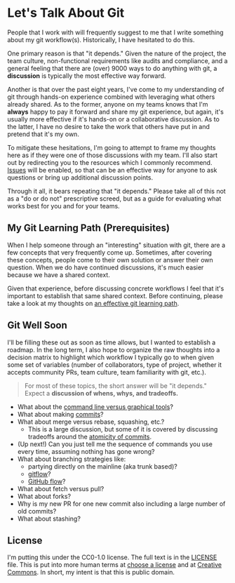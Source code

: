 # Let's Talk About Git

People that I work with will frequently suggest to me that I write something about my git workflow(s). Historically, I have hesitated to do this.

One primary reason is that "it depends." Given the nature of the project, the team culture, non-functional requirements like audits and compliance, and a general feeling that there are (over) 9000 ways to do anything with git, a **discussion** is typically the most effective way forward.

Another is that over the past eight years, I've come to my understanding of git through hands-on experience combined with leveraging what others already shared. As to the former, anyone on my teams knows that I'm **always** happy to pay it forward and share my git experience, but again, it's usually more effective if it's hands-on or a collaborative discussion. As to the latter, I have no desire to take the work that others have put in and pretend that it's my own.

To mitigate these hesitations, I'm going to attempt to frame my thoughts here as if they were one of those discussions with my team. I'll also start out by redirecting you to the resources which I commonly recommend. [Issues](https://github.com/druttka/how-i-git/issues) will be enabled, so that can be an effective way for anyone to ask questions or bring up additional discussion points.

Through it all, it bears repeating that "it depends." Please take all of this not as a "do or do not" prescriptive screed, but as a guide for evaluating what works best for you and for your teams.

## My Git Learning Path (Prerequisites)

When I help someone through an "interesting" situation with git, there are a few concepts that very frequently come up. Sometimes, after covering these concepts, people come to their own solution or answer their own question. When we do have continued discussions, it's much easier because we have a shared context.

Given that experience, before discussing concrete workflows I feel that it's important to establish that same shared context. Before continuing, please take a look at my thoughts on [an effective git learning path](./my-git-learning-path.md).

## Git Well Soon

I'll be filling these out as soon as time allows, but I wanted to establish a roadmap. In the long term, I also hope to organize the raw thoughts into a decision matrix to highlight which workflow I typically go to when given some set of variables (number of collaborators, type of project, whether it accepts community PRs, team culture, team familiarity with git, etc.).

> For most of these topics, the short answer will be "it depends." Expect a **discussion of whens, whys, and tradeoffs.**

- What about the [command line versus graphical tools](./cli-vs-graphical.md)?
- What about making [commits](./commits.md)?
- What about merge versus rebase, squashing, etc.?
    - This is a large discussion, but some of it is covered by discussing tradeoffs around the [atomicity of commits](./atomic-compromises.md).
- (Up next!) Can you just tell me the sequence of commands you use every time, assuming nothing has gone wrong?
- What about branching strategies like:
    - partying directly on the mainline (aka trunk based)?
    - [gitflow](https://nvie.com/posts/a-successful-git-branching-model/)?
    - [GitHub flow](https://guides.github.com/introduction/flow/)?
- What about fetch versus pull?
- What about forks?
- Why is my new PR for one new commit also including a large number of old commits?
- What about stashing?

## License

I'm putting this under the CC0-1.0 license. The full text is in the [LICENSE](./LICENSE) file. This is put into more human terms at [choose a license](https://choosealicense.com/licenses/cc0-1.0/) and at [Creative Commons](https://creativecommons.org/publicdomain/zero/1.0/). In short, my intent is that this is public domain.
